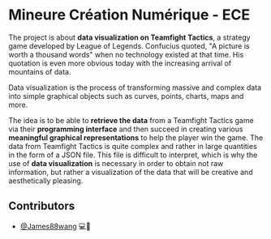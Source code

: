 # Mineure Création Numérique - ECE

The project is about **data visualization on Teamfight Tactics**, a strategy game developed by League of Legends. Confucius quoted, "A picture is worth a thousand words" when no technology existed at that time. His quotation is even more obvious today with the increasing arrival of mountains of data. 

Data visualization is the process of transforming massive and complex data into simple graphical objects such as curves, points, charts, maps and more. 

The idea is to be able to **retrieve the data** from a Teamfight Tactics game via their **programming interface** and then succeed in creating various **meaningful graphical representations** to help the player win the game. The data from Teamfight Tactics is quite complex and rather in large quantities in the form of a JSON file. This file is difficult to interpret, which is why the use of **data visualization** is necessary in order to obtain not raw information, but rather a visualization of the data that will be creative and aesthetically pleasing. 


## Contributors
* [@James88wang](https://github.com/James88wang) 💻🐛
